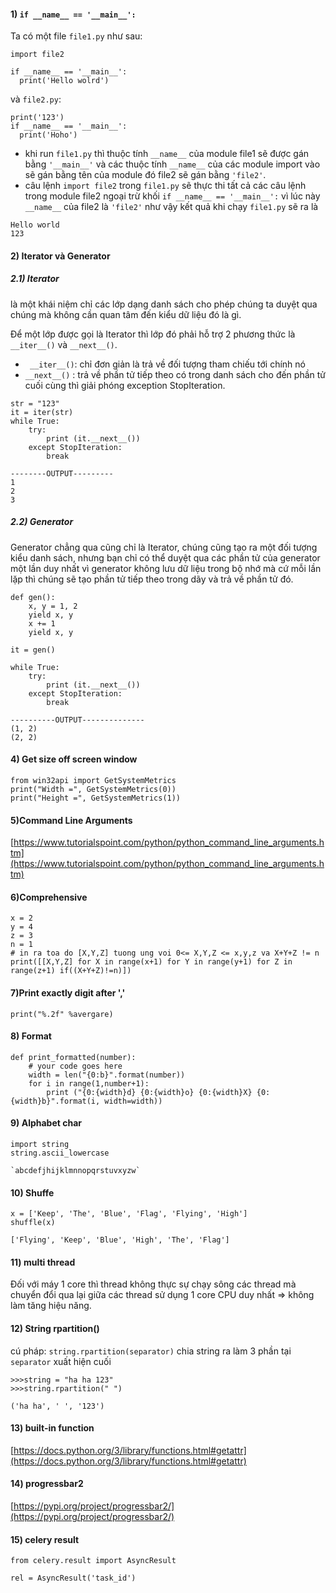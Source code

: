 #### 1) `if __name__ == '__main__':`

Ta có một file `file1.py` như sau:
```
import file2

if __name__ == '__main__':
  print('Hello wolrd')
```

và `file2.py`:
```
print('123')
if __name__ == '__main__':
  print('Hoho')
```

- khi run `file1.py` thì thuộc tính `__name__` của module file1 sẽ được gán bằng `'__main__'` và các thuộc tính `__name__` của các module import vào sẽ gán bằng tên của module đó file2 sẽ gán bằng `'file2'`. 
- câu lệnh `import file2` trong `file1.py` sẽ thực thi tất cả các câu lệnh trong module file2 ngoại trừ khối `if __name__ == '__main__':` vì lúc này `__name__` của file2 là `'file2'` như vậy kết quả khi chạy `file1.py` sẽ ra là
```
Hello world
123
```

#### 2) Iterator và Generator
##### 2.1) Iterator 
là một khái niệm chỉ các lớp dạng danh sách cho phép chúng ta duyệt qua chúng mà không cần quan tâm đến kiểu dữ liệu đó là gì.

Để một lớp được gọi là Iterator thì lớp đó phải hỗ trợ 2 phương thức là `__iter__()` và `__next__()`. 
- ` __iter__()`: chỉ đơn giản là trả về đối tượng tham chiếu tới chính nó
- `__next__()` : trả về phần tử tiếp theo có trong danh sách cho đến phần tử cuối cùng thì giải phóng exception StopIteration.

```
str = "123"
it = iter(str)
while True:
    try:
        print (it.__next__())
    except StopIteration:
        break
        
--------OUTPUT---------
1
2
3
```
##### 2.2) Generator 
Generator chẳng qua cũng chỉ là Iterator, chúng cũng tạo ra một đối tượng kiểu danh sách, nhưng bạn chỉ có thể duyệt qua các phần tử của generator một lần duy nhất vì generator không lưu dữ liệu trong bộ nhớ mà cứ mỗi lần lặp thì chúng sẽ tạo phần tử tiếp theo trong dãy và trả về phần tử đó.

```
def gen():
    x, y = 1, 2
    yield x, y
    x += 1
    yield x, y
    
it = gen()

while True:
    try:
        print (it.__next__())
    except StopIteration:
        break
        
----------OUTPUT--------------
(1, 2)
(2, 2)
```

#### 4) Get size off screen window
```
from win32api import GetSystemMetrics
print("Width =", GetSystemMetrics(0))
print("Height =", GetSystemMetrics(1))
```

#### 5)Command Line Arguments
[https://www.tutorialspoint.com/python/python_command_line_arguments.htm](https://www.tutorialspoint.com/python/python_command_line_arguments.htm)

#### 6)Comprehensive
```
x = 2
y = 4
z = 3
n = 1
# in ra toa do [X,Y,Z] tuong ung voi 0<= X,Y,Z <= x,y,z va X+Y+Z != n
print([[X,Y,Z] for X in range(x+1) for Y in range(y+1) for Z in range(z+1) if((X+Y+Z)!=n)])
```

#### 7)Print exactly digit after ','
```
print("%.2f" %avergare)
```

#### 8) Format
```
def print_formatted(number):
    # your code goes here
    width = len("{0:b}".format(number))
    for i in range(1,number+1):
        print ("{0:{width}d} {0:{width}o} {0:{width}X} {0:{width}b}".format(i, width=width))
```

#### 9) Alphabet char
```
import string
string.ascii_lowercase

`abcdefjhijklmnnopqrstuvxyzw`
```

#### 10) Shuffe
```
x = ['Keep', 'The', 'Blue', 'Flag', 'Flying', 'High']
shuffle(x)

['Flying', 'Keep', 'Blue', 'High', 'The', 'Flag']
```

#### 11) multi thread
Đối với máy 1 core thì thread không thực sự chạy sông các thread mà chuyển đổi qua lại giữa các thread sử dụng 1 core CPU duy nhất => không làm tăng hiệu năng.

#### 12) String rpartition()
cú pháp: `string.rpartition(separator)`
chia string ra làm 3 phần tại `separator` xuất hiện cuối
```
>>>string = "ha ha 123"
>>>string.rpartition(" ")

('ha ha', ' ', '123')
```

#### 13) built-in function
[https://docs.python.org/3/library/functions.html#getattr](https://docs.python.org/3/library/functions.html#getattr)

#### 14) progressbar2
[https://pypi.org/project/progressbar2/](https://pypi.org/project/progressbar2/)

#### 15) celery result
```
from celery.result import AsyncResult

rel = AsyncResult('task_id')
```

